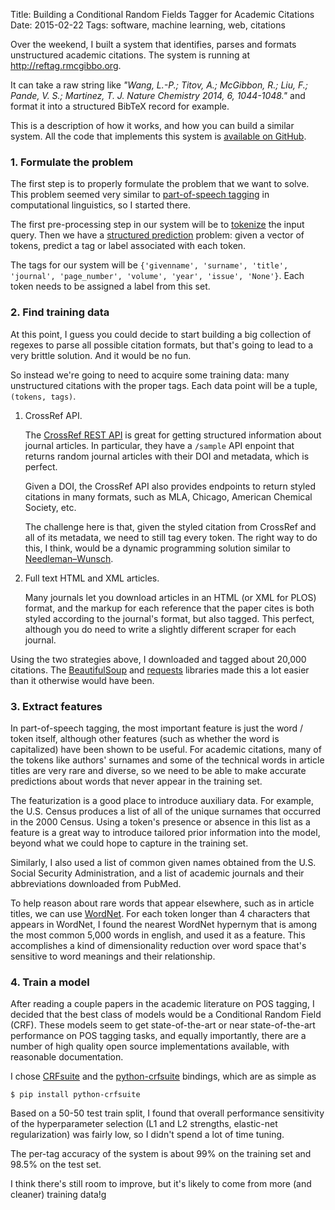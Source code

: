 Title: Building a Conditional Random Fields Tagger for Academic Citations
Date: 2015-02-22
Tags: software, machine learning, web, citations

Over the weekend, I built a system that identifies, parses and formats unstructured
academic citations. The system is running at <a href="http://reftag.rmcgibbo.org"
target="_blank">http://reftag.rmcgibbo.org</a>.

It can take a raw string like
<i>"Wang, L.-P.; Titov, A.; McGibbon, R.; Liu, F.; Pande, V. S.; Martinez, T. J.
Nature Chemistry 2014, 6, 1044-1048."</i> and format it into a structured BibTeX
record for example.

This is a description of how it works, and how you can build a similar system.
All the code that implements this system is [available on GitHub](https://github.com/rmcgibbo/reftagger).

### 1. Formulate the problem

The first step is to properly formulate the problem that we want to solve.
This problem seemed very similar to [part-of-speech tagging](http://en.wikipedia.org/wiki/Part-of-speech_tagging)
in computational linguistics, so I started there.

The first pre-processing step in our system will be to
[tokenize](http://en.wikipedia.org/wiki/Tokenization_(lexical_analysis))
the input query. Then we have a
[structured prediction](http://en.wikipedia.org/wikipediai/Structured_prediction)
problem: given a vector of tokens, predict a tag or label associated with each token.

The tags for our system will be ``{'givenname', 'surname', 'title', 'journal',
'page_number', 'volume', 'year', 'issue', 'None'}``. Each token needs to be
assigned a label from this set.

### 2. Find training data

At this point, I guess you could decide to start building a big collection of
regexes to parse all possible citation formats, but that's going
to lead to a very brittle solution. And it would be no fun.

So instead we're going to need to acquire some training data: many unstructured
citations with the proper tags. Each data point will be a tuple, `(tokens, tags)`.

  1. CrossRef API.

      The [CrossRef REST API](https://github.com/CrossRef/rest-api-doc/blob/master/rest_api.md)
      is great for getting structured information about journal articles. In
      particular, they have a ``/sample`` API enpoint that returns random journal
      articles with their DOI and metadata, which is perfect.

      Given a DOI, the CrossRef API also provides endpoints to return styled
      citations in many formats, such as MLA, Chicago, American Chemical Society, etc.

      The challenge here is that, given the styled citation from CrossRef and
      all of its metadata, we need to still tag every token. The right way to
      do this, I think, would be a dynamic programming solution similar to
      [Needleman–Wunsch](http://en.wikipedia.org/wiki/Needleman%E2%80%93Wunsch_algorithm).

  2. Full text HTML and XML articles.

      Many journals let you download articles in an HTML (or XML for PLOS) format,
      and the markup for each reference that the paper cites is both styled
      according to the journal's format, but also tagged. This perfect, although
      you do need to write a slightly different scraper for each journal.

Using the two strategies above, I downloaded and tagged about 20,000 citations.
The [BeautifulSoup](http://www.crummy.com/software/BeautifulSoup/bs4/doc/) and
[requests](http://docs.python-requests.org/en/latest/) libraries made this a
lot easier than it otherwise would have been.


### 3. Extract features

In part-of-speech tagging, the most important feature is just the word / token
itself, although other features (such as whether the word is capitalized) have
been shown to be useful. For academic citations, many of the tokens like authors'
surnames and some of the technical words in article titles are very rare and
diverse, so we need to be able to make accurate predictions about words that
never appear in the training set.

The featurization is a good place to introduce auxiliary data. For example, the
U.S. Census produces a list of all of the unique surnames that occurred in the
2000 Census. Using a token's presence or absence in this list as a feature is a
great way to introduce tailored prior information into the model, beyond what
we could hope to capture in the training set.

Similarly, I also used a list of common given names obtained from the U.S. Social
Security Administration, and a list of academic journals and their abbreviations
downloaded from PubMed.

To help reason about rare words that appear elsewhere, such as in article titles,
we can use [WordNet](http://wordnet.princeton.edu/). For each token longer than 4
characters that appears in WordNet, I found the nearest WordNet hypernym that is
among the most common 5,000 words in english, and used it as a feature. This
accomplishes a kind of dimensionality reduction over word space that's sensitive
to word meanings and their relationship.

### 4. Train a model

After reading a couple papers in the academic literature on POS tagging, I
decided that the best class of models would be a Conditional Random Field (CRF).
These models seem to get state-of-the-art or near state-of-the-art performance on
POS tagging tasks, and equally importantly, there are a number of high quality
open source implementations available, with reasonable documentation.

I chose [CRFsuite](http://www.chokkan.org/software/crfsuite/) and the [python-crfsuite](http://python-crfsuite.readthedocs.org/en/latest/)
bindings, which are as simple as

    $ pip install python-crfsuite

Based on a 50-50 test train split, I found that overall performance sensitivity
of the hyperparameter selection (L1 and L2 strengths, elastic-net regularization)
was fairly low, so I didn't spend a lot of time tuning.

The per-tag accuracy of the system is about 99% on the training set and 98.5%
on the test set.

I think there's still room to improve, but it's likely to come from more (and cleaner)
training data!g
